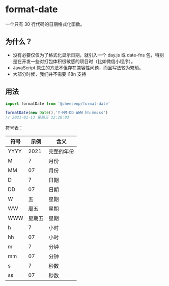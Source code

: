 # format-date

一个只有 30 行代码的日期格式化函数。

## 为什么？

- 没有必要仅仅为了格式化显示日期，就引入一个 day.js 或 date-fns 包，特别是在开发一些对打包体积很敏感的项目时（比如微信小程序）。
-  JavaScript 原生的方法不但存在兼容性问题，而且写法较为繁琐。
-  大部分时候，我们并不需要 i18n 支持

## 用法

```ts
import formatDate from '@cheesenp/format-date'

formatDate(new Date(),'Y-MM-DD WWW hh:mm:ss')
// 2021-01-13 星期三 22:20:03
```

符号表：

| 符号 | 示例   | 含义       |
| ---- | ------ | ---------- |
| YYYY | 2021   | 完整的年份 |
| M    | 7      | 月份       |
| MM   | 07     | 月份       |
| D    | 7      | 日期       |
| DD   | 07     | 日期       |
| W    | 五     | 星期       |
| WW   | 周五   | 星期       |
| WWW  | 星期五 | 星期       |
| h    | 7      | 小时       |
| hh   | 07     | 小时       |
| m    | 7      | 分钟       |
| mm   | 07     | 分钟       |
| s    | 7      | 秒数       |
| ss   | 07     | 秒数       |